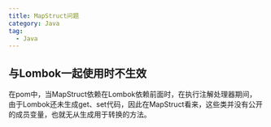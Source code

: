 ```yaml
---
title: MapStruct问题
category: Java
tag:
  - Java
---
```


## 与Lombok一起使用时不生效

在pom中，当MapStruct依赖在Lombok依赖前面时，在执行注解处理器期间，
由于Lombok还未生成get、set代码，因此在MapStruct看来，这些类并没有公开的成员变量，也就无从生成用于转换的方法。
